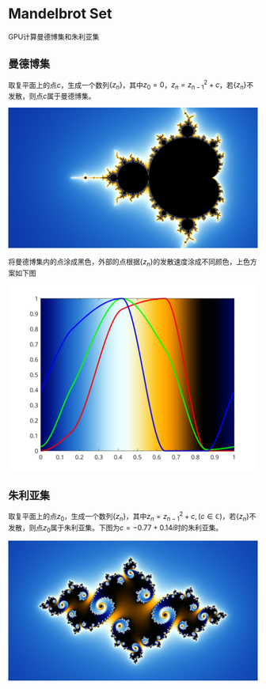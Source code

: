 # Mandelbrot Set

GPU计算曼德博集和朱利亚集

## 曼德博集

取复平面上的点$c$，生成一个数列$\{z_n\}$，其中$z_0=0$，$z_n=z_{n-1}^2+c$，若$\{z_n\}$不发散，则点$c$属于曼德博集。

![MandelbrotSet_1024x576.png](https://raw.githubusercontent.com/chdilo/pictures/master/img/MandelbrotSet_1024x576.png)

将曼德博集内的点涂成黑色，外部的点根据$\{z_n\}$的发散速度涂成不同颜色，上色方案如下图

![](https://raw.githubusercontent.com/chdilo/pictures/master/img/20200815192850.svg)

## 朱利亚集

取复平面上的点$z_0$，生成一个数列$\{z_n\}$，其中$z_n=z_{n-1}^2+c,(c\in{\mathbb{C}})$，若$\{z_n\}$不发散，则点$z_0$属于朱利亚集。下图为$c = -0.77+0.14i$时的朱利亚集。

![JuliaSet_1024x576.png](https://raw.githubusercontent.com/chdilo/pictures/master/img/JuliaSet_1024x576.png)
